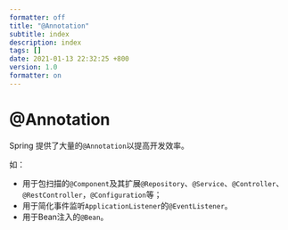 ```yaml
---
formatter: off
title: "@Annotation" 
subtitle: index 
description: index 
tags: [] 
date: 2021-01-13 22:32:25 +800 
version: 1.0
formatter: on
---
```


# @Annotation

Spring 提供了大量的`@Annotation`以提高开发效率。

如：

* 用于包扫描的`@Component`及其扩展`@Repository`、`@Service`、`@Controller`、`@RestController`，`@Configuration`等；
* 用于简化事件监听`ApplicationListener`的`@EventListener`。
* 用于Bean注入的`@Bean`。